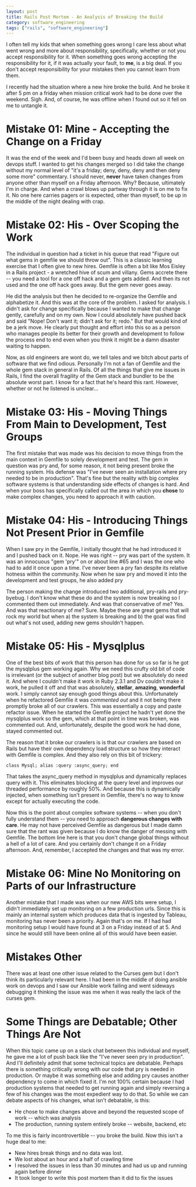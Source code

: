 ```yaml
---
layout: post
title: Rails Post Mortem - An Analysis of Breaking the Build
category: software_engineering
tags: ["rails", "software_engineering"]
---
```

I often tell my kids that when something goes wrong I care less about what went wrong and more about responsibility, specifically, whether or not you accept responsibility for it.  When something goes wrong accepting the responsibility for it, if it was actually your fault, to **me**, is a big deal.  If you don't accept responsibility for your mistakes then you cannot learn from them.

I recently had the situation where a new hire broke the build.  And he broke it after 5 pm on a friday when mission critical work had to be done over the weekend. Sigh.  And, of course, he was offline when I found out so it fell on me to untangle it.

# Mistake 01: Mine - Accepting the Change on a Friday

It was the end of the week and I'd been busy and heads down all week on devops stuff.  I wanted to get his changes merged so I did take the change without my normal level of "it's a friday; deny, deny, deny and then deny some more" commentary.  I should never, **never** have taken changes from anyone other than myself on a Friday afternoon.  Why?  Because, ultimately I'm in charge.  And when a crawl blows up partway through it is on me to fix it.  No one here carries pagers or is expected, other than myself, to be up in the middle of the night dealing with crap.  

# Mistake 02: His - Over Scoping the Work

The individual in question had a ticket in his queue that read "Figure out what gems in gemfile we should throw out".  This is a classic learning exercise that I often give to new hires.  Gemfile is often a bit like Mos Eisley in a Rails project - a wretched hive of scum and villany.  Gems accrete there -- you need a tool for a one off hack and a gem gets added.  And then its not used and the one off hack goes away.  But the gem never goes away.  

He did the analysis but then he decided to re-organize the Gemfile and alphabetize it.  And this was at the core of the problem.  I asked for analysis.  I didn't ask for change specifically because I wanted to make that change gently, carefully and on my own.  Now I could absolutely have pushed back and said "Nope!  Don't want it; didn't ask for it; redo."  But that would kind of be a jerk move. He clearly put thought and effort into this so as a person who manages people its better for their growth and development to follow the process end to end even when you think it might be a damn disaster waiting to happen.

Now, as old engineers are wont do, we tell tales and we bitch about parts of software that we find odious.  Personally I'm not a fan of Gemfile and the whole gem stack in general in Rails.  Of all the things that give me issues in Rails, I find the overall fragility of the Gem stack and bundler to be the absolute worst part.  I know for a fact that he's heard this rant.  However, whether or not he listened is unclear...

# Mistake 03: His - Moving Things From Main to Development, Test Groups

The first mistake that was made was his decision to move things from the main context in Gemfile to solely development and test.  The gem in question was pry and, for some reason, it not being present broke the running system.  His defense was "I’ve never seen an installation where pry needed to be in production".  That's fine but the reality with big complex software systems is that understanding side effects of changes is hard.  And when your boss has specifically called out the area in which you **chose** to make complex changes, you need to approach it with caution.

# Mistake 04: His - Introducing Things Not Present Prior in Gemfile

When I saw pry in the Gemfile, I initially thought that he had introduced it and I pushed back on it.  Nope.  He was right -- pry was part of the system.  It was an innocuous "gem 'pry'" on or about line #65 and I was the one who had to add it once upon a time.  I've never been a pry fan despite its relative hotness within the community.  Now when he saw pry and moved it into the development and test groups, he also added pry

The person making the change introduced two additional, pry-rails and pry-byebug.  I don't know what these do and the system is now breaking so I commented them out immediately.  And was that conservative of me?  Yes.  And was that reactionary of me?  Sure.  Maybe these are great gems that will rock my world but when a) the system is breaking and b) the goal was find out what's not used, adding new gems shouldn't happen.  

# Mistake 05: His - Mysqlplus

One of the best bits of work that this person has done for us so far is he got the mysqlplus gem working again.  Why we need this crufty old bit of code is irrelevant (or the subject of another blog post) but we absolutely do need it.  And where I couldn't make it work in Ruby 2.3.1 and Dv couldn't make it work, he pulled it off and that was absolutely, **stellar**, **amazing**, **wonderful** work.  I simply cannot say enough good things about this.  Unfortunately when he refactored Gemfile it was *commented out* and it not being there promptly broke all of our crawlers.  This was essentially a copy and paste refactor issue.  When he started the Gemfile project he hadn't yet done the mysqlplus work so the gem, which at that point in time was broken, was commented out.  And, unfortunately, despite the good work he had done, stayed commented out.

The reason that it broke our crawlers is is that our crawlers are based on Rails but have their own dependency load structure so how they interact with Gemfile is complex.  And they also rely on this bit of trickery:

    class Mysql; alias :query :async_query; end

That takes the async_query method in mysqlplus and dynamically replaces query with it.  This eliminates blocking at the query level and improves our threaded performance by roughly 50%.  And because this is dynamically injected, when something isn't present in Gemfile, there's no way to know except for actually executing the code.  

Now this is the point about complex software systems -- when you don't fully understand them -- you need to approach **dangerous changes with care**.  He may not have perceived Gemfile as dangerous but I made damn sure that the rant was given because I do know the danger of messing with Gemfile.  The bottom line here is that you don't change global things without a hell of a lot of care.  And you certainly don't change it on a Friday afternoon.  And, remember, I accepted the changes and that was my error.

# Mistake 06: Mine No Monitoring on Parts of our Infrastructure

Another mistake that I made was when our new AWS bits were setup, I didn't immediately set up monitoring on a few production urls.  Since this is mainly an internal system which produces data that is ingested by Tableau, monitoring has never been a priority.  Again that's on me.  If I had had monitoring setup I would have found at 3 on a Friday instead of at 5.  And since he would still have been online all of this would have been easier.

# Mistakes Other

There was at least one other issue related to the Curses gem but I don't think its particularly relevant here.  I had been in the middle of doing ansible work on devops and I saw our Ansible work failing and went sideways debugging it thinking the issue was me when it was really the lack of the curses gem.

# Some Things are Debatable; Other Things Are Not

When this topic came up on a slack chat between this individual and myself, he gave me a lot of push back like the "I've never seen pry in production".  And I'll definitely admit that some technical topics are debatable.  Perhaps there is something critically wrong with our code that pry is needed in production.  Or maybe it was something else and adding pry causes another dependency to come in which fixed it.  I'm not 100% certain because I had production systems that needed to get running again and simply reversing a few of his changes was the most expedient way to do that.  So while we can debate aspects of his changes, what isn't debatable, is this:

* He chose to make changes above and beyond the requested scope of work -- which was analysis
* The production, running system entirely broke -- website, backend, etc

To me this is fairly incontrovertible -- you broke the build.  Now this isn't a huge deal to me:

* New hires break things and no data was lost.  
* We lost about an hour and a half of crawling time
* I resolved the issues in less than 30 minutes and had us up and running again before dinner 
* It took longer to write this post mortem than it did to fix the issues